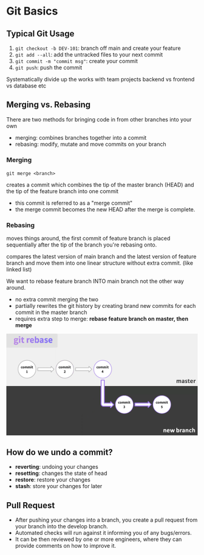 # Git Basics

## Typical Git Usage

1. `git checkout -b DEV-101`: branch off main and create your feature
2. `git add --all`: add the untracked files to your next commit
3. `git commit -m "commit msg"`: create your commit
4. `git push`: push the commit 

Systematically divide up the works with team projects
backend vs frontend vs database etc

## Merging vs. Rebasing

There are two methods for bringing code in from other branches into your own

- merging: combines branches together into a commit
- rebasing: modify, mutate and move commits on your branch

### Merging

`git merge <branch>`

creates a commit which combines the tip of the master branch (HEAD) and the tip of the feature branch into one commit

- this commit is referred to as a "merge commit"
- the merge commit becomes the new HEAD after the merge is complete.

### Rebasing

moves things around, the first commit of feature branch is placed sequentially after the tip of the branch you're rebasing onto.

compares the latest version of main branch and the latest version of feature branch and move them into one linear structure without extra commit. (like linked list)

We want to rebase feature branch INTO main branch not the other way around.


- no extra commit merging the two
- partially rewrites the git history by creating brand new commits for each commit in the master branch
- requires extra step to merge: **rebase feature branch on master, then merge**

![picture 2](../images/c97b514751bbd0a6359eb843c637c3a69c0738b39084c60ac1974ed1be4ca887.png)  

## How do we undo a commit?

- **reverting**: undoing your changes
- **resetting**: changes the state of head
- **restore**: restore your changes
- **stash**: store your changes for later

## Pull Request

- After pushing your changes into a branch, you create a pull request from your branch into the develop branch.
- Automated checks will run against it informing you of any bugs/errors.
- It can be then reviewed by one or more engineers, where they can provide comments on how to improve it.


